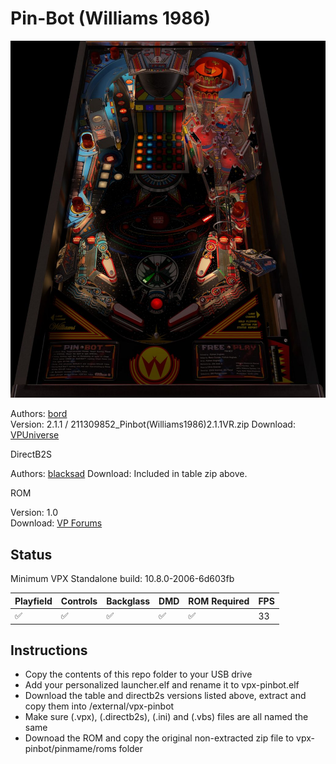 # Pin-Bot (Williams 1986)

![Table Preview](../../images/vpx-pinbot.jpg)

Authors: [bord](https://vpuniverse.com/profile/9265-bord/)  
Version: 2.1.1 / 211309852_Pinbot(Williams1986)2.1.1VR.zip
Download: [VPUniverse](https://vpuniverse.com/files/file/6116-pin-bot-williams-1986/)

DirectB2S

Authors: [blacksad](https://vpuniverse.com/profile/9127-blacksad/)
Download: Included in table zip above.

ROM

Version: 1.0  
Download: [VP Forums](https://www.vpforums.org/index.php?app=downloads&showfile=898)

## Status 

Minimum VPX Standalone build: 10.8.0-2006-6d603fb

| Playfield | Controls | Backglass | DMD | ROM Required | FPS | 
|-----------|----------|-----------|-----|--------------|-----|
| :white_check_mark: | :white_check_mark: | :white_check_mark: | :white_check_mark: | :white_check_mark: | 33 |

## Instructions

- Copy the contents of this repo folder to your USB drive
- Add your personalized launcher.elf and rename it to vpx-pinbot.elf
- Download the table and directb2s versions listed above, extract and copy them into /external/vpx-pinbot
- Make sure (.vpx), (.directb2s), (.ini) and (.vbs) files are all named the same
- Downoad the ROM and copy the original non-extracted zip file to vpx-pinbot/pinmame/roms folder
